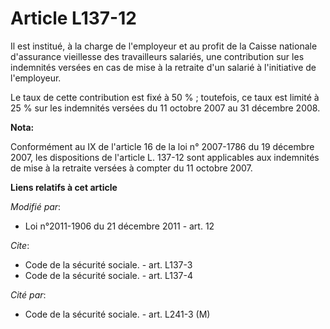 # Article L137-12

Il est institué, à la charge de l'employeur et au profit de la Caisse nationale d'assurance vieillesse des travailleurs
salariés, une contribution sur les indemnités versées en cas de mise à la retraite d'un salarié à l'initiative de
l'employeur. 

Le taux de cette contribution est fixé à 50 % ; toutefois, ce taux est limité à 25 % sur les indemnités versées du 11 octobre
2007 au 31 décembre 2008.

**Nota:**

Conformément au IX de l'article 16 de la loi n° 2007-1786 du 19 décembre 2007, les dispositions de l'article L. 137-12 sont
applicables aux indemnités de mise à la retraite versées à compter du 11 octobre 2007.

**Liens relatifs à cet article**

_Modifié par_:

  - Loi n°2011-1906 du 21 décembre 2011 - art. 12

_Cite_:

  - Code de la sécurité sociale. - art. L137-3
  - Code de la sécurité sociale. - art. L137-4

_Cité par_:

  - Code de la sécurité sociale. - art. L241-3 (M)
